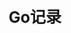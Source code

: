 ---
title: Go记录
description: Go技术栈相关记录
image:


# Badge style
style:
    background: "#2a9d8f"
    color: "#fff"
---
